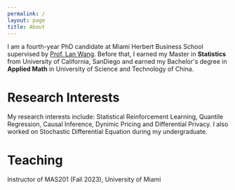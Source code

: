 ```yaml
---
permalink: /
layout: page
title: About
---
```


I am a fourth-year PhD candidate at Miami Herbert Business School supervised by [Prof. Lan Wang](https://sites.google.com/view/lanwang/home).
Before that, I earned my Master in **Statistics** from University of California, SanDiego and earned my Bachelor's degree in **Applied Math** in University of Science and Technology of China.

Research Interests
======

My research interests include: Statistical Reinforcement Learning, Quantile Regression, Causal Inference, Dynimic Pricing and Differential Privacy. I also worked on Stochastic Differential Equation during my undergraduate.


Teaching 
======
Instructor of MAS201 (Fall 2023), University of Miami
